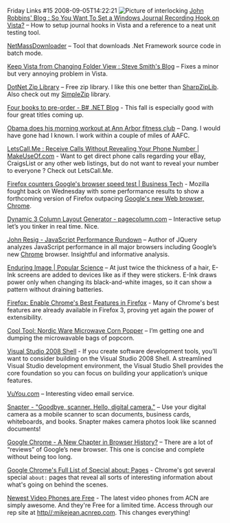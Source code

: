 Friday Links #15
2008-09-05T14:22:21
![Picture of interlocking ](http://mike-ward.net/content/images/links.gif) [John Robbins' Blog : So You Want To Set a Windows Journal Recording Hook on Vista?](http://www.wintellect.com/CS/blogs/jrobbins/archive/2008/08/30/so-you-want-to-set-a-windows-journal-recording-hook-on-vista-it-s-not-nearly-as-easy-as-you-think.aspx) – How to setup journal hooks in Vista and a reference to a neat unit testing tool.

[NetMassDownloader](http://www.codeplex.com/NetMassDownloader) – Tool that downloads .Net Framework source code in batch mode.

[Keep Vista from Changing Folder View : Steve Smith's Blog](http://stevesmithblog.com/blog/keep-vista-from-changing-folder-view/) – Fixes a minor but very annoying problem in Vista.

[DotNet Zip Library](http://www.codeplex.com/DotNetZip) – Free zip library. I like this one better than [SharpZipLib](http://www.icsharpcode.net/OpenSource/SharpZipLib/Default.aspx). Also check out my [SimpleZip](http://mike-ward.net/blog?p=349a549a-af40-4f04-b9c8-6a49b9391b48) library.

[Four books to pre-order - B# .NET Blog](http://community.bartdesmet.net/blogs/bart/archive/2008/09/01/four-books-to-pre-order.aspx) - This fall is especially good with four great titles coming up.

[Obama does his morning workout at Ann Arbor fitness club](http://blog.mlive.com/annarbornews/2008/09/obama_does_his_morning_workout.html) – Dang. I would have gone had I known. I work within a couple of miles of AAFC.

[LetsCall.Me : Receive Calls Without Revealing Your Phone Number | MakeUseOf.com](http://www.makeuseof.com/dir/letscallme-receive-calls-revealing-phone-number/) - Want to get direct phone calls regarding your eBay, CraigsList or any other web listings, but do not want to reveal your number to everyone ? Check out LetsCall.Me.

[Firefox counters Google's browser speed test | Business Tech](http://news.cnet.com/8301-1001_3-10031278-92.html?part=rss&subj=news&tag=2547-1_3-0-5) - Mozilla fought back on Wednesday with some performance results to show a forthcoming version of Firefox outpacing [Google's new Web browser, Chrome](http://news.cnet.com/Meet-Chrome%2C-Googles-shiny-new-browser/2009-1032_3-6246210.html).

[Dynamic 3 Column Layout Generator - pagecolumn.com](http://www.pagecolumn.com/) – Interactive setup let’s you tinker in real time. Nice.

[John Resig - JavaScript Performance Rundown](http://ejohn.org/blog/javascript-performance-rundown/) – Author of JQuery analyzes JavaScript performance in all major browsers including Google’s new [Chrome](http://google.com/chrome) browser. Insightful and informative analysis.

[Enduring Image | Popular Science](http://www.popsci.com/amanda-schupak/article/2008-09/enduring-image) – At just twice the thickness of a hair, E-Ink screens are added to devices like as if they were stickers. E-Ink draws power only when changing its black-and-white images, so it can show a pattern without draining batteries.

[Firefox: Enable Chrome's Best Features in Firefox](http://lifehacker.com/5044518/enable-chromes-best-features-in-firefox) - Many of Chrome's best features are already available in Firefox 3, proving yet again the power of extensibility.

[Cool Tool: Nordic Ware Microwave Corn Popper](http://www.kk.org/cooltools/archives/003017.php) – I’m getting one and dumping the microwavable bags of popcorn.

[Visual Studio 2008 Shell](http://msdn.microsoft.com/en-us/vstudio/bb510103.aspx) - If you create software development tools, you’ll want to consider building on the Visual Studio 2008 Shell. A streamlined Visual Studio development environment, the Visual Studio Shell provides the core foundation so you can focus on building your application’s unique features.

[VuYou.com](http://www.vuyou.com/Homepage.aspx?ito=1629) – Interesting video email service.

[Snapter - "Goodbye, scanner. Hello, digital camera."](http://www.snapter.atiz.com/) – Use your digital camera as a mobile scanner to scan documents, business cards, whiteboards, and books. Snapter makes camera photos look like scanned documents! 

[Google Chrome - A New Chapter in Browser History?](http://www.makeuseof.com/tag/google-chrome-a-new-chapter-in-browser-history/) – There are a lot of “reviews” of Google’s new browser. This one is concise and complete without being too long.

[Google Chrome's Full List of Special about: Pages](http://feeds.gawker.com/%7Er/lifehacker/full/%7E3/382783485/google-chromes-full-list-of-special-about-pages) - Chrome's got several special `about:` pages that reveal all sorts of interesting information about what's going on behind the scenes.

[Newest Video Phones are Free](http://myacn.com) - The latest video phones from ACN are simply awesome. And they're Free for a limited time. Access through our rep site at [http//:mikejean.acnrep.com](http://mikejean.acnrep.com). This changes everything!
